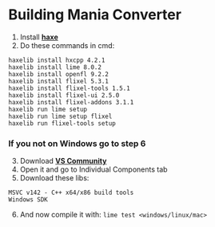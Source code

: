 # Building Mania Converter
1. Install [**haxe**](https://haxe.org)
2. Do these commands in cmd:
```
haxelib install hxcpp 4.2.1
haxelib install lime 8.0.2
haxelib install openfl 9.2.2
haxelib install flixel 5.3.1
haxelib install flixel-tools 1.5.1
haxelib install flixel-ui 2.5.0
haxelib install flixel-addons 3.1.1
haxelib run lime setup
haxelib run lime setup flixel
haxelib run flixel-tools setup
```
### If you not on Windows go to step 6
3. Download [**VS Community**](https://visualstudio.microsoft.com/downloads/)
4. Open it and go to Individual Components tab
5. Download these libs:
```
MSVC v142 - C++ x64/x86 build tools
Windows SDK
```
6. And now compile it with: `lime test <windows/linux/mac>`